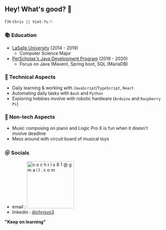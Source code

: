 ## Hey! What's good? 👋

<!--
**chrisvo3/chrisvo3** is a ✨ _special_ ✨ repository because its `README.md` (this file) appears on your GitHub profile.

Here are some ideas to get you started:

- 🔭 I’m currently working on ...
- 🌱 I’m currently learning ...
- 👯 I’m looking to collaborate on ...
- 🤔 I’m looking for help with ...
- 💬 Ask me about ...
- 📫 How to reach me: ...
- 😄 Pronouns: ...
- ⚡ Fun fact: ...
-->

I'm `Chris || Viet-Tu` ✨

### 📚 Education
* [LaSalle University](https://www.lasalle.edu) (2014 - 2019)
  * Computer Science Major
* [PerScholas's Java Development Program](https://perscholas.org/courses/full-stack-java-developer/full-stack-java-developer-powered-by-teksystems-philly/) (2019 - 2020)
  * Focus on Java (Maven), Spring boot, SQL (MariaDB)

### 💼 Technical Aspects
- Daily learning & working with `JavaScript`/`TypeScript`, `React`
- Automating daily tasks with `Bash` and `Python`
- Exploring hobbies involve with robotic hardware (`Arduino` and `Raspberry Pi`)

### 🌱 Non-tech Aspects
- Music composing on piano and Logic Pro X is fun when it doesn't involve deadline 
- Mess around with circuit board of musical toys

### ＠ Socials
* email : <img style="pointer-events: none;" width="150" alt="v o c h r i s 8 1 @ g m a i l . c o m" src="https://github.com/chrisvo81/chrisvo81/assets/20401958/32569dd4-d7c2-48fc-8716-9d40ba84d6bd">
* linkedin : [@chrisvo3](https://www.linkedin.com/in/chrisvo3/)

**"Keep on learning"**
